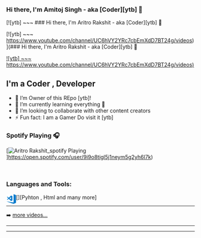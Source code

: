### Hi there, I'm Amitoj Singh - aka [Coder][ytb] 👋

[![ytb] ~~~ ### Hi there, I'm Aritro Rakshit - aka [Coder][ytb] 👋

[![ytb] ~~~ https://www.youtube.com/channel/UC6hVY2YRc7cbEmXdD7BT24g/videos)](### Hi there, I'm Aritro Rakshit - aka [Coder][ytb] 👋

[![ytb] ~~~ https://www.youtube.com/channel/UC6hVY2YRc7cbEmXdD7BT24g/videos)](https://www.youtube.com/channel/UC6hVY2YRc7cbEmXdD7BT24g/videos)


## I'm a Coder , Developer

- 🔭 I’m Owner of this REpo [ytb]!
- 🌱 I’m currently learning everything 🤣
- 👯 I’m looking to collaborate with other content creators
- ⚡ Fun fact: I am a Gamer Do visit it [ytb]
### Spotify Playing 🎧
[<img src="https://now-playing- Amitoj Singh .vercel.app/api/spotify-playing" alt="Aritro Rakshit_spotify Playing" width="350" />]https://open.spotify.com/user/9i9o8tigl5j1neym5g2yh6l7k)




<br />

### Languages and Tools:

[<img align="left" alt="Visual Studio Code" width="26px" src="https://raw.githubusercontent.com/github/explore/80688e429a7d4ef2fca1e82350fe8e3517d3494d/topics/visual-studio-code/visual-studio-code.png" />][Pyhton , Html and many more]


---




➡️ [more videos...](https://www.youtube.com/channel/UCTHbF0gMOkqgH-TFizBg7Ow)

---


---
